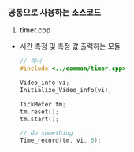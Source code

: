### 공통으로 사용하는 소스코드

1. timer.cpp

- 시간 측정 및 측정 값 출력하는 모듈<br/>

  ```cpp
  // 예시
  #include <../common/timer.cpp>

  Video_info vi;
  Initialize_Video_info(vi);

  TickMeter tm;
  tm.reset();
  tm.start();

  // do something
  Time_record(tm, vi, 0);
  ```
